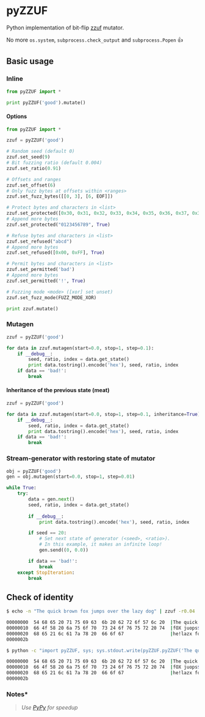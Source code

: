 # pyZZUF

Python implementation of bit-flip [zzuf](http://caca.zoy.org/wiki/zzuf) mutator.

No more `os.system`, `subprocess.check_output` and `subprocess.Popen` :thumbsup:

## Basic usage

### Inline

```python
from pyZZUF import *

print pyZZUF('good').mutate()
```

#### Options

```python
from pyZZUF import *

zzuf = pyZZUF('good')

# Random seed (default 0)
zzuf.set_seed(9)
# Bit fuzzing ratio (default 0.004)
zzuf.set_ratio(0.91)

# Offsets and ranges
zzuf.set_offset(6)
# Only fuzz bytes at offsets within <ranges>
zzuf.set_fuzz_bytes([[0, 3], [6, EOF]])

# Protect bytes and characters in <list>
zzuf.set_protected([0x30, 0x31, 0x32, 0x33, 0x34, 0x35, 0x36, 0x37, 0x38, 0x39])
# Append more bytes
zzuf.set_protected("0123456789", True)

# Refuse bytes and characters in <list>
zzuf.set_refused("abcd")
# Append more bytes
zzuf.set_refused([0x00, 0xFF], True)

# Permit bytes and characters in <list>
zzuf.set_permitted('bad')
# Append more bytes
zzuf.set_permitted('!', True)

# Fuzzing mode <mode> ([xor] set unset)
zzuf.set_fuzz_mode(FUZZ_MODE_XOR)

print zzuf.mutate()
```

### Mutagen

```python
zzuf = pyZZUF('good')

for data in zzuf.mutagen(start=0.0, stop=1, step=0.1):
	if __debug__:
		seed, ratio, index = data.get_state()
		print data.tostring().encode('hex'), seed, ratio, index
	if data == 'bad!':
		break
```

#### Inheritance of the previous state (meat)

```python
zzuf = pyZZUF('good')

for data in zzuf.mutagen(start=0.0, stop=1, step=0.1, inheritance=True):
	if __debug__:
		seed, ratio, index = data.get_state()
		print data.tostring().encode('hex'), seed, ratio, index
	if data == 'bad!':
		break
```

### Stream-generator with restoring state of mutator

```python
obj = pyZZUF('good')
gen = obj.mutagen(start=0.0, stop=1, step=0.01)

while True:
	try:
		data = gen.next()
		seed, ratio, index = data.get_state()
		
		if __debug__:
			print data.tostring().encode('hex'), seed, ratio, index

		if seed == 20:
			# Set next state of generator (<seed>, <ratio>).
			# In this example, it makes an infinite loop!
			gen.send((0, 0.0))

		if data == 'bad!':
			break
	except StopIteration:
		break
```

## Check of identity

```bash
$ echo -n "The quick brown fox jumps over the lazy dog" | zzuf -r0.04 | hd

00000000  54 68 65 20 71 75 69 63  6b 20 62 72 6f 57 6c 20  |The quick broWl |
00000010  66 4f 58 20 6a 75 6f 70  73 24 6f 76 75 72 20 74  |fOX juops$ovur t|
00000020  68 65 21 6c 61 7a 78 20  66 6f 67                 |he!lazx fog|
0000002b

$ python -c "import pyZZUF, sys; sys.stdout.write(pyZZUF.pyZZUF('The quick brown fox jumps over the lazy dog', ratio=0.04).mutate().tostring())" | hd

00000000  54 68 65 20 71 75 69 63  6b 20 62 72 6f 57 6c 20  |The quick broWl |
00000010  66 4f 58 20 6a 75 6f 70  73 24 6f 76 75 72 20 74  |fOX juops$ovur t|
00000020  68 65 21 6c 61 7a 78 20  66 6f 67                 |he!lazx fog|
0000002b
```

### Notes*

> *Use [PyPy](http://pypy.org/) for speedup*
